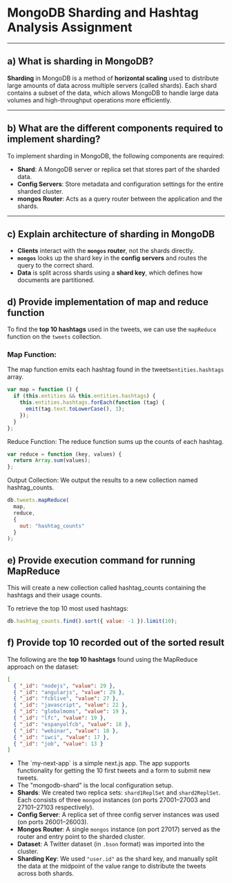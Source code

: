 #  MongoDB Sharding and Hashtag Analysis Assignment

---

## a) What is sharding in MongoDB?

**Sharding** in MongoDB is a method of **horizontal scaling** used to distribute large amounts of data across multiple servers (called shards). Each shard contains a subset of the data, which allows MongoDB to handle large data volumes and high-throughput operations more efficiently.

---

## b) What are the different components required to implement sharding?

To implement sharding in MongoDB, the following components are required:

- **Shard**: A MongoDB server or replica set that stores part of the sharded data.
- **Config Servers**: Store metadata and configuration settings for the entire sharded cluster.
- **mongos Router**: Acts as a query router between the application and the shards.

---

## c) Explain architecture of sharding in MongoDB

- **Clients** interact with the **`mongos` router**, not the shards directly.
- **`mongos`** looks up the shard key in the **config servers** and routes the query to the correct shard.
- **Data** is split across shards using a **shard key**, which defines how documents are partitioned.

## d) Provide implementation of map and reduce function

To find the **top 10 hashtags** used in the tweets, we can use the `mapReduce` function on the `tweets` collection.

###  Map Function:
The map function emits each hashtag found in the tweets`entities.hashtags` array.


```javascript
var map = function () {
  if (this.entities && this.entities.hashtags) {
    this.entities.hashtags.forEach(function (tag) {
      emit(tag.text.toLowerCase(), 1);
    });
  }
};
```

Reduce Function:
The reduce function sums up the counts of each hashtag.

```javascript
var reduce = function (key, values) {
  return Array.sum(values);
};
```

Output Collection:
We output the results to a new collection named hashtag_counts.

```javascript
db.tweets.mapReduce(
  map,
  reduce,
  {
    out: "hashtag_counts"
  }
);
```

## e) Provide execution command for running MapReduce

This will create a new collection called hashtag_counts containing the hashtags and their usage counts.

To retrieve the top 10 most used hashtags:
```javascript
db.hashtag_counts.find().sort({ value: -1 }).limit(10);
```

## f) Provide top 10 recorded out of the sorted result

The following are the **top 10 hashtags** found using the MapReduce approach on the dataset:

```json
[
  { "_id": "nodejs", "value": 29 },
  { "_id": "angularjs", "value": 29 },
  { "_id": "fcblive", "value": 27 },
  { "_id": "javascript", "value": 22 },
  { "_id": "globalmoms", "value": 19 },
  { "_id": "lfc", "value": 19 },
  { "_id": "espanyolfcb", "value": 18 },
  { "_id": "webinar", "value": 18 },
  { "_id": "iwci", "value": 17 },
  { "_id": "job", "value": 13 }
]

```

- The ´my-next-app´ is a simple next.js app. The app supports functionality for getting the 10 first tweets and a form to submit new tweets. 
- The "mongodb-shard" is the local configuration setup. 
- **Shards**: We created two replica sets: `shard1ReplSet` and `shard2ReplSet`. Each consists of three `mongod` instances (on ports 27001–27003 and 27101–27103 respectively).
- **Config Server**: A replica set of three config server instances was used (on ports 26001–26003).
- **Mongos Router**: A single `mongos` instance (on port 27017) served as the router and entry point to the sharded cluster.
- **Dataset**: A Twitter dataset (in `.bson` format) was imported into the cluster.
- **Sharding Key**: We used `"user.id"` as the shard key, and manually split the data at the midpoint of the value range to distribute the tweets across both shards.









